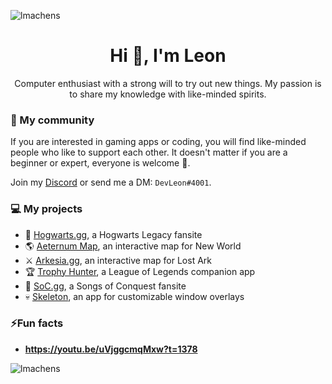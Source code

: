 <p align="left"> <img src="https://komarev.com/ghpvc/?username=lmachens&label=Profile%20views&color=0e75b6&style=flat" alt="lmachens" /> </p>

<h1 align="center">Hi 👋, I'm Leon</h1>
<p align="center">Computer enthusiast with a strong will to try out new things. My passion is to share my knowledge with like-minded spirits.</p>

<h3>💬 My community</h3>

If you are interested in gaming apps or coding, you will find like-minded people who like to support each other. It doesn't matter if you are a beginner or expert, everyone is welcome 🤘.

Join my [Discord](https://discord.com/invite/NTZu8Px) or send me a DM: `DevLeon#4001`.

<h3>💻 My projects</h3>

- 🏰 [Hogwarts.gg](https://github.com/lmachens/hogwarts.gg), a Hogwarts Legacy fansite
- 🌎 [Aeternum Map](https://github.com/lmachens/aeternum-map), an interactive map for New World
- ⚔ [Arkesia.gg](https://github.com/lmachens/arkesia.gg-web), an interactive map for Lost Ark
- 🏆 [Trophy Hunter](https://github.com/lmachens/trophy-hunter), a League of Legends companion app
- 🚩 [SoC.gg](https://github.com/lmachens/soc.gg), a Songs of Conquest fansite
- 💀 [Skeleton](https://github.com/lmachens/skeleton), an app for customizable window overlays

<h3>⚡Fun facts</h3>

- **https://youtu.be/uVjggcmqMxw?t=1378**

<p><img align="center" src="https://github-readme-streak-stats.herokuapp.com/?user=lmachens&theme=highcontrast" alt="lmachens" /></p>

